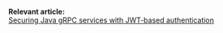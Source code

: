 **Relevant article:**  
[Securing Java gRPC services with JWT-based authentication](https://sultanov.dev/blog/securing-java-grpc-services-with-jwt-based-authentication/)
